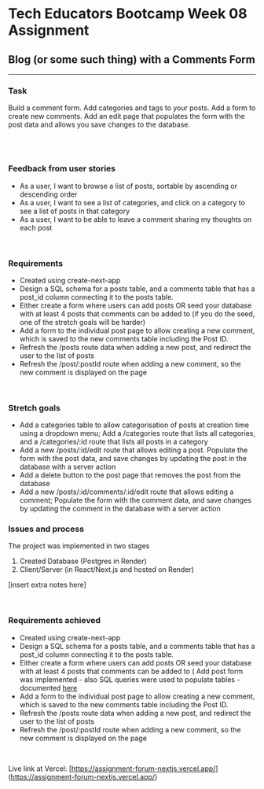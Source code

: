 # Tech Educators Bootcamp Week 08 Assignment


## Blog (or some such thing) with a Comments Form
-------------------------------------------------

### Task

Build a comment form.
Add categories and tags to your posts. Add a form to create new comments. Add an edit page that populates the form with the post data and allows you save changes to the database.

<br>
<br>

### Feedback from user stories

- As a user, I want to browse a list of posts, sortable by ascending or descending order
- As a user, I want to see a list of categories, and click on a category to see a list of posts in that category
- As a user, I want to be able to leave a comment sharing my thoughts on each post
<br>

### Requirements

- Created using create-next-app
- Design a SQL schema for a posts table, and a comments table that has a post_id column connecting it to the posts table.
- Either create a form where users can add posts OR seed your database with at least 4 posts that comments can be added to (if you do the seed, one of the stretch goals will be harder)
- Add a form to the individual post page to allow creating a new comment, which is saved to the new comments table including the Post ID.
- Refresh the /posts route data when adding a new post, and redirect the user to the list of posts
- Refresh the /post/:postId route when adding a new comment, so the new comment is displayed on the page
<br>

### Stretch goals

- Add a categories table to allow categorisation of posts at creation time using a dropdown menu; Add a /categories route that lists all categories, and a /categories/:id route that lists all posts in a category
- Add a new /posts/:id/edit route that allows editing a post. Populate the form with the post data, and save changes by updating the post in the database with a server action
- Add a delete button to the post page that removes the post from the database
- Add a new /posts/:id/comments/:id/edit route that allows editing a comment; Populate the form with the comment data, and save changes by updating the comment in the database with a server action



### Issues and process

The project was implemented in two stages

1. Created Database (Postgres in Render)
2. Client/Server (in React/Next.js and hosted on Render)

[insert extra notes here]

<br>


### Requirements achieved

- Created using create-next-app
- Design a SQL schema for a posts table, and a comments table that has a post_id column connecting it to the posts table.
- Either create a form where users can add posts OR seed your database with at least 4 posts that comments can be added to ( Add post form was implemented - also SQL queries were used to populate tables - documented [here](https://github.com/mrdb303/assignment-forum-nextjs/blob/main/src/app/databaseinformation.txt)<br>
- Add a form to the individual post page to allow creating a new comment, which is saved to the new comments table including the Post ID.
- Refresh the /posts route data when adding a new post, and redirect the user to the list of posts
- Refresh the /post/:postId route when adding a new comment, so the new comment is displayed on the page
<br>

Live link at Vercel: [https://assignment-forum-nextjs.vercel.app/] (https://assignment-forum-nextjs.vercel.app/)
<br>

